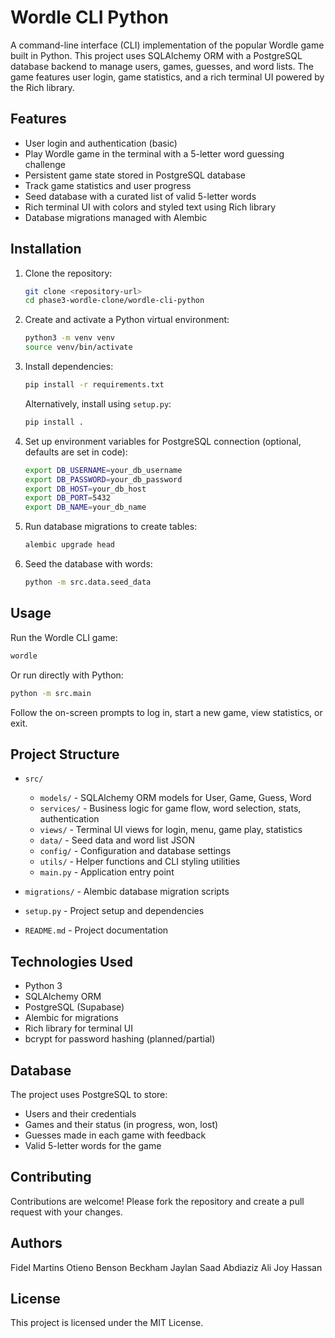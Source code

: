 # Wordle CLI Python

A command-line interface (CLI) implementation of the popular Wordle game built in Python. This project uses SQLAlchemy ORM with a PostgreSQL database backend to manage users, games, guesses, and word lists. The game features user login, game statistics, and a rich terminal UI powered by the Rich library.

## Features

- User login and authentication (basic)
- Play Wordle game in the terminal with a 5-letter word guessing challenge
- Persistent game state stored in PostgreSQL database
- Track game statistics and user progress
- Seed database with a curated list of valid 5-letter words
- Rich terminal UI with colors and styled text using Rich library
- Database migrations managed with Alembic

## Installation

1. Clone the repository:

   ```bash
   git clone <repository-url>
   cd phase3-wordle-clone/wordle-cli-python
   ```

2. Create and activate a Python virtual environment:

   ```bash
   python3 -m venv venv
   source venv/bin/activate
   ```

3. Install dependencies:

   ```bash
   pip install -r requirements.txt
   ```

   Alternatively, install using `setup.py`:

   ```bash
   pip install .
   ```

4. Set up environment variables for PostgreSQL connection (optional, defaults are set in code):

   ```bash
   export DB_USERNAME=your_db_username
   export DB_PASSWORD=your_db_password
   export DB_HOST=your_db_host
   export DB_PORT=5432
   export DB_NAME=your_db_name
   ```

5. Run database migrations to create tables:

   ```bash
   alembic upgrade head
   ```

6. Seed the database with words:

   ```bash
   python -m src.data.seed_data
   ```

## Usage

Run the Wordle CLI game:

```bash
wordle
```

Or run directly with Python:

```bash
python -m src.main
```

Follow the on-screen prompts to log in, start a new game, view statistics, or exit.

## Project Structure

- `src/`
  - `models/` - SQLAlchemy ORM models for User, Game, Guess, Word
  - `services/` - Business logic for game flow, word selection, stats, authentication
  - `views/` - Terminal UI views for login, menu, game play, statistics
  - `data/` - Seed data and word list JSON
  - `config/` - Configuration and database settings
  - `utils/` - Helper functions and CLI styling utilities
  - `main.py` - Application entry point

- `migrations/` - Alembic database migration scripts
- `setup.py` - Project setup and dependencies
- `README.md` - Project documentation

## Technologies Used

- Python 3
- SQLAlchemy ORM
- PostgreSQL (Supabase)
- Alembic for migrations
- Rich library for terminal UI
- bcrypt for password hashing (planned/partial)

## Database

The project uses PostgreSQL to store:

- Users and their credentials
- Games and their status (in progress, won, lost)
- Guesses made in each game with feedback
- Valid 5-letter words for the game

## Contributing

Contributions are welcome! Please fork the repository and create a pull request with your changes.

## Authors
Fidel Martins Otieno
Benson Beckham
Jaylan Saad
Abdiaziz Ali
Joy Hassan

## License

This project is licensed under the MIT License.
